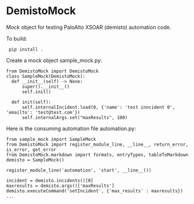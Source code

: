 # DemistoMock

Mock object for testing PaloAlto XSOAR (demisto) automation code.

To build:

     pip install .

Create a mock object sample_mock.py:

    from DemistoMock import DemistoMock  
    class SampleMock(DemistoMock):
      def __init__(self) -> None:
          super().__init__()
          self.init()

      def init(self):
          self.internalIncident.load(0, {'name': 'test inncident 0', 'emailto': 'test@test.com'})
          self.internalArgs.set("maxResults", 100)

Here is the consuming automation file automation.py:

    from sample_mock import SampleMock
    from DemistoMock import register_module_line, __line__, return_error, is_error, get_error
    from DemistoMock.markdown import formats, entryTypes, tableToMarkdown
    demisto = SampleMock()
    
    register_module_line('automation', 'start', __line__())
    
    incident = demisto.incidents()[0]
    maxresults = demisto.args()['maxResults']
    demisto.executeCommand('setIncident', {'max_results' : maxresults})
    ...
  

